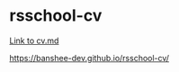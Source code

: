 # rsschool-cv
[Link to cv.md](https://banshee-dev.github.io/rsschool-cv/cv)

https://banshee-dev.github.io/rsschool-cv/

